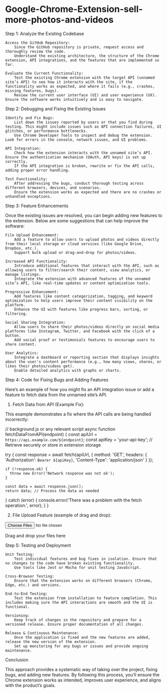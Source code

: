 # Google-Chrome-Extension-sell-more-photos-and-videos
Step 1: Analyze the Existing Codebase

    Access the GitHub Repository:
        Since the GitHub repository is private, request access and thoroughly review the code.
        Understand the existing architecture, the structure of the Chrome extension, API integrations, and the features that are implemented so far.

    Evaluate the Current Functionality:
        Test the existing Chrome extension with the target API (unnamed site’s API) to see how it interacts with the site, if the functionality works as expected, and where it fails (e.g., crashes, missing features, bugs).
        Review the current user interface (UI) and user experience (UX). Ensure the software works intuitively and is easy to navigate.

Step 2: Debugging and Fixing the Existing Issues

    Identify and Fix Bugs:
        List down the issues reported by users or that you find during testing. This might include issues such as API connection failures, UI glitches, or performance bottlenecks.
        Use Chrome Developer Tools to inspect and debug the extension. Look for errors in the console, network issues, and UI problems.

    API Integration:
        Check how the extension interacts with the unnamed site’s API. Ensure the authentication mechanism (OAuth, API keys) is set up correctly.
        If the API integration is broken, rewrite or fix the API calls, adding proper error handling.

    Test Functionality:
        After addressing the bugs, conduct thorough testing across different browsers, devices, and scenarios.
        Ensure the extension works as expected and there are no crashes or unhandled exceptions.

Step 3: Feature Enhancements

Once the existing issues are resolved, you can begin adding new features to the extension. Below are some suggestions that can help improve the software:

    File Upload Enhancement:
        Add a feature to allow users to upload photos and videos directly from their local storage or cloud services (like Google Drive, Dropbox, etc.).
        Support bulk upload or drag-and-drop for photos/videos.

    Increased API Functionality:
        Introduce additional features that interact with the API, such as allowing users to filter/search their content, view analytics, or manage listings.
        Integrate the extension with advanced features of the unnamed site’s API, like real-time updates or content optimization tools.

    Progressive Enhancement:
        Add features like content categorization, tagging, and keyword optimization to help users improve their content visibility on the platform.
        Enhance the UI with features like progress bars, sorting, or filtering.

    Social Sharing Integration:
        Allow users to share their photos/videos directly on social media platforms like Instagram, Twitter, and Facebook with the click of a button.
        Add social proof or testimonials features to encourage users to share content.

    User Analytics:
        Integrate a dashboard or reporting section that displays insights about the user's content performance (e.g., how many views, shares, or likes their photos/videos get).
        Enable detailed analytics with graphs or charts.

Step 4: Code for Fixing Bugs and Adding Features

Here’s an example of how you might fix an API integration issue or add a feature to fetch data from the unnamed site’s API.
1. Fetch Data from API (Example Fix):

This example demonstrates a fix where the API calls are being handled incorrectly:

// background.js or any relevant script
async function fetchDataFromAPI(endpoint) {
  const apiUrl = `https://api.example.com/${endpoint}`;
  const apiKey = 'your-api-key'; // Retrieve securely or store in extension storage

  try {
    const response = await fetch(apiUrl, {
      method: 'GET',
      headers: {
        'Authorization': `Bearer ${apiKey}`,
        'Content-Type': 'application/json'
      }
    });

    if (!response.ok) {
      throw new Error('Network response was not ok');
    }

    const data = await response.json();
    return data; // Process the data as needed
  } catch (error) {
    console.error('There was a problem with the fetch operation:', error);
  }
}

2. File Upload Feature (example of drag and drop):

<!-- index.html -->
<div id="upload-container">
  <input type="file" id="file-upload" multiple />
  <div id="drag-drop-area">
    <p>Drag and drop your files here</p>
  </div>
</div>

<script>
  // Event listener for file input
  document.getElementById('file-upload').addEventListener('change', handleFileUpload);

  // Event listener for drag-and-drop area
  const dropArea = document.getElementById('drag-drop-area');
  
  dropArea.addEventListener('dragover', (event) => {
    event.preventDefault();
    dropArea.style.border = '2px dashed #000';
  });

  dropArea.addEventListener('dragleave', () => {
    dropArea.style.border = '2px dashed #ccc';
  });

  dropArea.addEventListener('drop', (event) => {
    event.preventDefault();
    const files = event.dataTransfer.files;
    handleFileUpload(files);
  });

  function handleFileUpload(files) {
    console.log(files);  // Process files, e.g., upload to the server or API

    // Here, you can make an API call to upload files
    const formData = new FormData();
    for (let file of files) {
      formData.append('file', file);
    }

    // Example API call to upload files
    fetch('https://api.example.com/upload', {
      method: 'POST',
      body: formData
    }).then(response => response.json())
      .then(data => console.log('File uploaded successfully:', data))
      .catch(error => console.error('Error uploading file:', error));
  }
</script>

Step 5: Testing and Deployment

    Unit Testing:
        Test individual features and bug fixes in isolation. Ensure that no changes to the code have broken existing functionality.
        Use tools like Jest or Mocha for unit testing JavaScript.

    Cross-Browser Testing:
        Ensure that the extension works on different browsers (Chrome, Edge, etc.) and versions.

    End-to-End Testing:
        Test the extension from installation to feature completion. This includes making sure the API interactions are smooth and the UI is functional.

    Versioning:
        Keep track of changes in the repository and prepare for a versioned release. Ensure proper documentation of all changes.

    Release & Continuous Maintenance:
        Once the application is fixed and the new features are added, release the new version of the extension.
        Set up monitoring for any bugs or issues and provide ongoing maintenance.

Conclusion

This approach provides a systematic way of taking over the project, fixing bugs, and adding new features. By following this process, you’ll ensure the Chrome extension works as intended, improves user experience, and aligns with the product’s goals.
